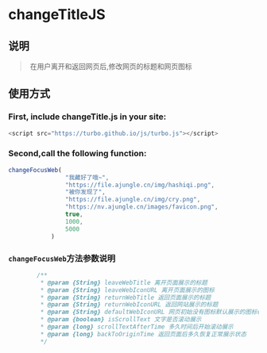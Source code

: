 # changeTitleJS

## 说明

> ​	在用户离开和返回网页后,修改网页的标题和网页图标

## 使用方式

### First, include changeTitle.js in your site:

```javascript
<script src="https://turbo.github.io/js/turbo.js"></script>
```

### Second,call the following function:

```javascript
changeFocusWeb(
				"我藏好了哦~",
				"https://file.ajungle.cn/img/hashiqi.png",
				"被你发现了",
				"https://file.ajungle.cn/img/cry.png",
				"https://nv.ajungle.cn/images/favicon.png",
				true,
				1000,
				5000
			)
```

### `changeFocusWeb`方法参数说明

```javascript
		/**
		 * @param {String} leaveWebTitle 离开页面展示的标题
		 * @param {String} leaveWebIconURL 离开页面展示的图标
		 * @param {String} returnWebTitle 返回页面展示的标题
		 * @param {String} returnWebIconURL 返回网站展示的标题
		 * @param {String} defaultWebIconURL 网页初始没有图标默认展示的图标(正常状态)
		 * @param {boolean} isScrollText 文字是否滚动展示
		 * @param {long} scrollTextAfterTime 多久时间后开始滚动展示
		 * @param {long} backToOriginTime 返回页面后多久恢复正常展示状态
		 */
```

